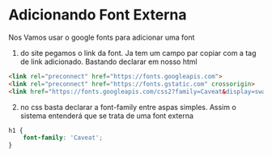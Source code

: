 # Adicionando Font Externa
Nos Vamos usar o google fonts para adicionar uma font
1. do site pegamos o link da font. Ja tem um campo par copiar com a tag de link adicionado. Bastando declarar em nosso html
~~~ html
<link rel="preconnect" href="https://fonts.googleapis.com">
<link rel="preconnect" href="https://fonts.gstatic.com" crossorigin>
<link href="https://fonts.googleapis.com/css2?family=Caveat&display=swap" rel="stylesheet">
~~~

2. no css basta declarar a font-family entre aspas simples. Assim o sistema entenderá que se trata de uma font externa
~~~ css
h1 {
    font-family: 'Caveat';
}
~~~

